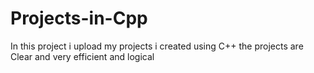 # Projects-in-Cpp
In this project i upload my projects i created using C++ 
the projects are Clear and very efficient and logical
